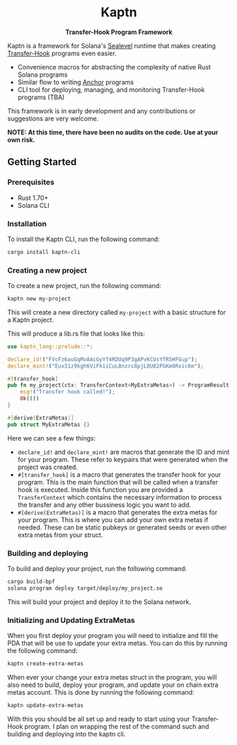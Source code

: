 <div align="center">
  <h1>Kaptn</h1>
  <p>
    <strong>Transfer-Hook Program Framework</strong>
  </p>
</div>

Kaptn is a framework for Solana's [Sealevel](https://medium.com/solana-labs/sealevel-parallel-processing-thousands-of-smart-contracts-d814b378192) runtime that makes creating [Transfer-Hook](https://solana.com/developers/guides/token-extensions/transfer-hook) programs even easier.

- Convenience macros for abstracting the complexity of native Rust Solana programs
- Similar flow to writing [Anchor](https://github.com/coral-xyz/anchor) programs
- CLI tool for deploying, managing, and monitoring Transfer-Hook programs (TBA)

This framework is in early development and any contributions or suggestions are very welcome.

**NOTE: At this time, there have been no audits on the code. Use at your own risk.**

## Getting Started

### Prerequisites

- Rust 1.70+
- Solana CLI

### Installation

To install the Kaptn CLI, run the following command:

```bash
cargo install kaptn-cli
```

### Creating a new project

To create a new project, run the following command:

```bash
kaptn new my-project
```

This will create a new directory called `my-project` with a basic structure for a Kaptn project.

This will produce a lib.rs file that looks like this:

```rust
use kaptn_lang::prelude::*;

declare_id!("FVcFz6auGqMvAAcGyYf4RDUq9P3gAPvKCUsYfRSHFGup");
declare_mint!("Eux51z9kgh6ViFkiiCuL8nzrc8pjL8U82PGKm8Rxic6m");

#[transfer_hook]
pub fn my_project(ctx: TransferContext<MyExtraMetas>) -> ProgramResult {
    msg!("Transfer hook called!");
    Ok(())
}

#[derive(ExtraMetas)]
pub struct MyExtraMetas {}

```
Here we can see a few things:

- `declare_id!` and `declare_mint!` are macros that generate the ID and mint for your program. These refer to keypairs that were generated when the project was created.
- `#[transfer_hook]` is a macro that generates the transfer hook for your program. This is the main function that will be called when a transfer hook is executed. Inside this function you are provided a `TransferContext` which contains the necessary information to process the transfer and any other bussiness logic you want to add.
- `#[derive(ExtraMetas)]` is a macro that generates the extra metas for your program. This is where you can add your own extra metas if needed. These can be static pubkeys or generated seeds or even other extra metas from your struct.

### Building and deploying

To build and deploy your project, run the following command:

```bash
cargo build-bpf
solana program deploy target/deploy/my_project.so
```

This will build your project and deploy it to the Solana network.

### Initializing and Updating ExtraMetas

When you first deploy your program you will need to initialize and fill the PDA that will be use to update your extra metas. You can do this by running the following command:

```bash
kaptn create-extra-metas
```

When ever your change your extra metas struct in the program, you will also need to build, deploy your program, and update your on chain extra metas account. This is done by running the following command:

```bash
kaptn update-extra-metas
```
With this you should be all set up and ready to start using your Transfer-Hook program. I plan on wrapping the rest of the command such and building and deploying into the kaptn cli. 
